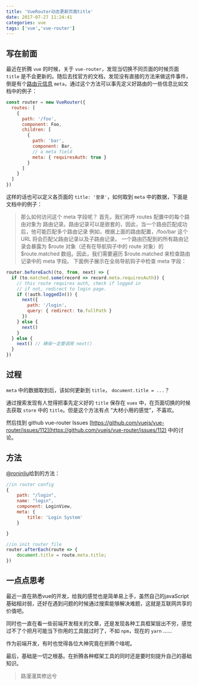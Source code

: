 ```yaml
---
title: 'VueRouter动态更新页面title'
date: 2017-07-27 11:24:41
categories: vue
tags: ['vue','vue-router']
---
```


## 写在前面

最近在折腾 `vue` 的时候，关于 `vue-router`，发现当切换不同页面的时候页面 `title` 是不会更新的。随后去找官方的文档，发现没有直接的方法来做这件事件，倒是有个[路由元信息](https://router.vuejs.org/zh-cn/advanced/meta.html) `meta`，通过这个方法可以事先定义好路由的一些信息比如文档中的例子：

```javascript
const router = new VueRouter({
  routes: [
    {
      path: '/foo',
      component: Foo,
      children: [
        {
          path: 'bar',
          component: Bar,
          // a meta field
          meta: { requiresAuth: true }
        }
      ]
    }
  ]
})
```

这样的话也可以定义各页面的 `title: '登录'`，如何取到 `meta` 中的数据，下面是文档中的例子：

>那么如何访问这个 meta 字段呢？
>首先，我们称呼 routes 配置中的每个路由对象为 路由记录。路由记录可以是嵌套的，因此，当一个路由匹配成功后，他可能匹配多个路由记录
>例如，根据上面的路由配置，/foo/bar 这个 URL 将会匹配父路由记录以及子路由记录。
>一个路由匹配到的所有路由记录会暴露为 $route 对象（还有在导航钩子中的 route 对象）的 $route.matched 数组。因此，我们需要遍历 $route.matched 来检查路由记录中的 meta 字段。
>下面例子展示在全局导航钩子中检查 meta 字段：

```javascript
router.beforeEach((to, from, next) => {
  if (to.matched.some(record => record.meta.requiresAuth)) {
    // this route requires auth, check if logged in
    // if not, redirect to login page.
    if (!auth.loggedIn()) {
      next({
        path: '/login',
        query: { redirect: to.fullPath }
      })
    } else {
      next()
    }
  } else {
    next() // 确保一定要调用 next()
  }
})
```

## 过程

`meta` 中的数据取到后，该如何更新到 `title`， `document.title = ...`？

通过搜索发现有人觉得把事先定义好的 `title` 保存在 `vuex` 中，在页面切换的时候去获取 `store` 中的 `title`。但是这个方法有点 “大材小用的感觉”，不喜欢。

然后找到 github vue-router Issues [https://github.com/vuejs/vue-router/issues/112](https://github.com/vuejs/vue-router/issues/112) 中的讨论。


## 方法

[@roninliu](https://github.com/roninliu)给到的方法：

```javascript
//in router config
{
    path: "/login",
    name: "login",
    component: LoginView,
    meta: {
        title: 'Login System'
    }

}

//in init router file
router.afterEach(route => {
    document.title = route.meta.title;
})
```

## 一点点思考

最近一直在熟悉vue的开发，给我的感觉也是简单易上手，虽然自己的javaScript基础相对弱，还好在遇到问题的时候通过搜索能够解决难题，这就是互联网共享的价值吧。

同时也一直在看一些前端开发相关的文章，还是发现各种工具框架层出不穷，感觉过不了个把月可能当下你用的工具就过时了，不如 `npm`，现在的 `yarn` ......

作为前端开发，有时也觉得各位大神究竟在折腾个啥呢。

最后，基础是一切之根基。在折腾各种框架工具的同时还是要时刻提升自己的基础知识。

>路漫漫其修远兮